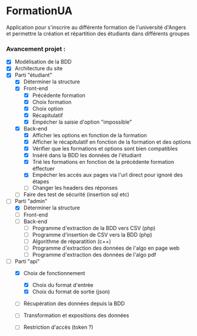 # FormationUA
Application pour s'inscrire au différente formation de l'université d'Angers
et permettre la création et répartition des étudiants dans différents groupes

### Avancement projet :

- [x] Modélisation de la BDD
- [x] Architecture du site
- [x] Parti "étudiant"
	- [x] Déterminer la structure
	- [x] Front-end
		- [x] Précédente formation
		- [x] Choix formation
		- [x] Choix option
		- [x] Récapitulatif
		- [x] Empécher la saisie d'option "impossible"
	- [x] Back-end
		- [x] Afficher les options en fonction de la formation
		- [x] Afficher le récapitulatif en fonction de la formation et des options
		- [x] Vérifier que les formations et options sont bien compatibles
		- [x] Inséré dans la BDD les données de l'étudiant
		- [x] Trié les formations en fonction de la précédente formation éffectuer
		- [x] Empécher les accès aux pages via l'url direct pour ignoré des étapes
		- [ ] Changer les headers des réponses
	- [ ] Faire des test de sécurité (insertion sql etc)
- [ ] Parti "admin"
	- [x] Déterminer la structure
	- [ ] Front-end
	- [ ] Back-end
		- [ ] Programme d'extraction de la BDD vers CSV (php)
		- [ ] Programme d'insertion de CSV vers la BDD (php)
		- [ ] Algorithme de réparatition (c++)
		- [ ] Programme d'extraction des données de l'algo en page web
		- [ ] Programme d'extraction des données de l'algo pdf
- [ ] Parti "api"
	- [x] Choix de fonctionnement
		- [x] Choix du format d'entrée
		- [x] Choix du format de sortie (json)
	- [ ] Récupération des données depuis la BDD
	- [ ] Transformation et expositions des données
	- [ ] Restriction d'accès (token ?)

